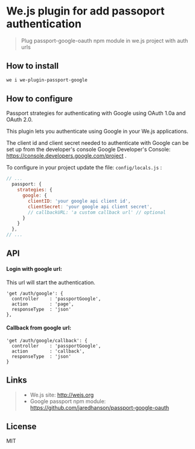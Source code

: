 # We.js plugin for add passoport authentication

> Plug passport-google-oauth npm module in we.js project with auth urls

## How to install

```sh
we i we-plugin-passport-google 
```

## How to configure

Passport strategies for authenticating with Google using OAuth 1.0a and OAuth 2.0.

This plugin lets you authenticate using Google in your We.js applications.

The client id and client secret needed to authenticate with Google can be set up from the developer's console Google Developer's Console: https://console.developers.google.com/project .

To configure in your project update the file: `config/locals.js` :

```js
// ...
  passport: {
    strategies: {
      google: {
        clientID: 'your google api client id',
        clientSecret: 'your google api client secret',
        // callbackURL: 'a custom callback url' // optional
      }
    }
  },
// ...
```

## API

#### Login with google url:

This url will start the authentication.

    'get /auth/google': {
      controller    : 'passportGoogle',
      action        : 'page',
      responseType  : 'json'
    },

#### Callback from google url:

    'get /auth/google/callback': {
      controller    : 'passportGoogle',
      action        : 'callback',
      responseType  : 'json'
    }


## Links

> * We.js site: http://wejs.org
> * Google passport npm module: https://github.com/jaredhanson/passport-google-oauth

## License

MIT
